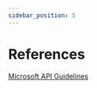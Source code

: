```yaml
---
sidebar_position: 5
---
```


# References

[Microsoft API Guidelines](https://github.com/Microsoft/api-guidelines/blob/master/Guidelines.md)